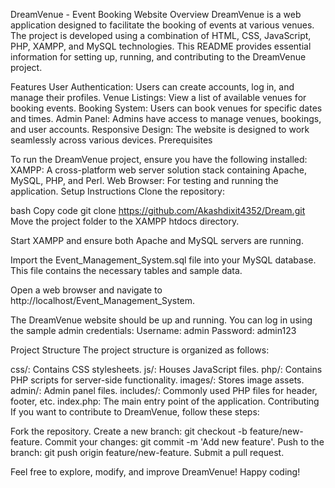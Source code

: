 DreamVenue - Event Booking Website
Overview
DreamVenue is a web application designed to facilitate the booking of events at various venues. The project is developed using a combination of HTML, CSS, JavaScript, PHP, XAMPP, and MySQL technologies. This README provides essential information for setting up, running, and contributing to the DreamVenue project.

Features
User Authentication: Users can create accounts, log in, and manage their profiles.
Venue Listings: View a list of available venues for booking events.
Booking System: Users can book venues for specific dates and times.
Admin Panel: Admins have access to manage venues, bookings, and user accounts.
Responsive Design: The website is designed to work seamlessly across various devices.
Prerequisites

To run the DreamVenue project, ensure you have the following installed:
XAMPP: A cross-platform web server solution stack containing Apache, MySQL, PHP, and Perl.
Web Browser: For testing and running the application.
Setup Instructions
Clone the repository:

bash
Copy code
git clone https://github.com/Akashdixit4352/Dream.git
Move the project folder to the XAMPP htdocs directory.

Start XAMPP and ensure both Apache and MySQL servers are running.

Import the Event_Management_System.sql file into your MySQL database. This file contains the necessary tables and sample data.

Open a web browser and navigate to http://localhost/Event_Management_System.

The DreamVenue website should be up and running. You can log in using the sample admin credentials:
Username: admin
Password: admin123

Project Structure
The project structure is organized as follows:

css/: Contains CSS stylesheets.
js/: Houses JavaScript files.
php/: Contains PHP scripts for server-side functionality.
images/: Stores image assets.
admin/: Admin panel files.
includes/: Commonly used PHP files for header, footer, etc.
index.php: The main entry point of the application.
Contributing
If you want to contribute to DreamVenue, follow these steps:

Fork the repository.
Create a new branch: git checkout -b feature/new-feature.
Commit your changes: git commit -m 'Add new feature'.
Push to the branch: git push origin feature/new-feature.
Submit a pull request.

Feel free to explore, modify, and improve DreamVenue! Happy coding!
